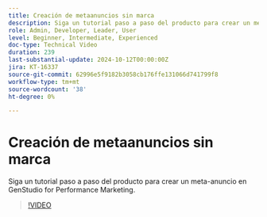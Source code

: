 ```yaml
---
title: Creación de metaanuncios sin marca
description: Siga un tutorial paso a paso del producto para crear un meta-anuncio en GenStudio for Performance Marketing.
role: Admin, Developer, Leader, User
level: Beginner, Intermediate, Experienced
doc-type: Technical Video
duration: 239
last-substantial-update: 2024-10-12T00:00:00Z
jira: KT-16337
source-git-commit: 62996e5f9182b3058cb176ffe131066d741799f8
workflow-type: tm+mt
source-wordcount: '38'
ht-degree: 0%

---
```



# Creación de metaanuncios sin marca

Siga un tutorial paso a paso del producto para crear un meta-anuncio en GenStudio for Performance Marketing.

>[!VIDEO](https://video.tv.adobe.com/v/3435057/?learn=on)
